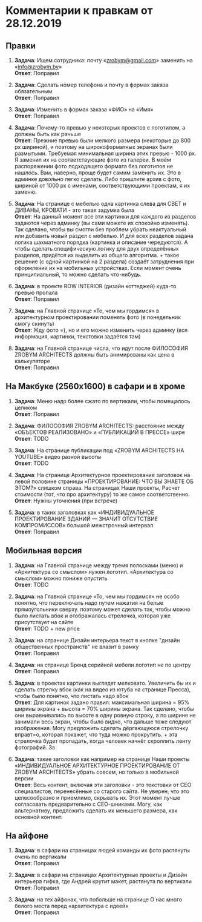# Комментарии к правкам от 28.12.2019

## Правки

1. **Задача**: Ищем сотрудника: почту «zrobym@gmail.com» заменить на «info@zrobym.by»  
   **Ответ**: Поправил

1. **Задача**: Сделать номер телефона и почту в формах заказа обязательным  
   **Ответ**: Поправил

1. **Задача**: Изменить в формах заказа «ФИО» на «Имя»  
   **Ответ**: Поправил

1. **Задача**: Почему-то превью у некоторых проектов с логотипом, а должны быть как раньше  
   **Ответ**: Прежние превью были мелкого размера (некоторые до 800 px шириной), и поэтому на широкоформатных экранах были размытыми. Требуемая минимальная ширина этих превью - 1000 px. Я заменил их на соответствующие фото из галереи. В моём распоряжении фото подходящего формата без логотипов не нашлось. Вам, наверно, проще будет самим заменить их. Это в админке довольно легко сделать. Либо пришлите архив с фото, шириной от 1000 px с именами, соответствующими проектам, я их заменю.

1. **Задача**: На странице с мебелью одна картинка слева для СВЕТ и ДИВАНЫ, КРОВАТИ - это такая задумка была  
   **Ответ**: На данный момент все эти картинки для каждого из разделов задаются через админку (вы сами можете их спокойно изменять). Так сделано, чтобы вы смогли без проблем убрать неактуальный или добавить новый раздел с мебелью. И для всех разделов задана логика шахматного порядка (картинка и описание чередуются). А чтобы сделать специфическую логику для двух определённых разделов, придётся их выделить из общего алгоритма. + такое решение (с одной картинкой на 2 раздела) создаёт затруднения при оформлении их на мобильных устройствах. Если момент очень принципиальный, то можно сделать что-нибудь.

1. **Задача**: в проекте ROW INTERIOR (дизайн коттеджей) куда-то превью пропала  
   **Ответ**: Поправил

1. **Задача**: на Главной странице «То, чем мы гордимся» в архитектурном проектировании поменять фото (в понедельник смогу скинуть)  
   **Ответ**: Жду фото =), но и его можно изменить через админку (вся информация, картинки, текстовки задаётся там)

1. **Задача**: на Главной странице числа, что идут после ФИЛОСОФИЯ ZROBYM ARCHITECTS должны быть анимированы как цена в калькуляторе  
   **Ответ**: Поправил

## На Макбуке (2560х1600) в сафари и в хроме

1. **Задача**: Меню надо более сжато по вертикали, чтобы помещалось целиком  
   **Ответ**: Поправил

1. **Задача**: ФИЛОСОФИЯ ZROBYM ARCHITECTS: расстояние между «ОБЪЕКТОВ РЕАЛИЗОВАНО» и «ПУБЛИКАЦИЙ В ПРЕССЕ» шире  
   **Ответ**: TODO

1. **Задача**: На странице публикации под «ZROBYM ARCHITECTS НА YOUTUBE» видео разной высоты  
   **Ответ**: TODO

1. **Задача**: На странице Архитектурное проектирование заголовок на левой половине страницы «ПРОЕКТИРОВАНИЕ: ЧТО ВЫ ЗНАЕТЕ ОБ ЭТОМ?» слишком справа. На страницах Наши проекты, Расчет стоимости (тот, что про архитектуру) то же самое соответственно.  
   **Ответ**: Нужны уточнения (при встрече)

1. **Задача**: в таких заголовках как «ИНДИВИДУАЛЬНОЕ ПРОЕКТИРОВАНИЕ ЗДАНИЙ — ЗНАЧИТ ОТСУТСТВИЕ КОМПРОМИССОВ» большой межстрочный интервал  
   **Ответ**: Поправил

## Мобильная версия

1. **Задача**: на Главной странице между тремя полосками (меню) и «Архитектура со смыслом» нужен логотип. «Архитектура со смыслом» можно пониже опустить  
   **Ответ**: TODO

1. **Задача**: на Главной странице «То, чем мы гордимся» не особо понятно, что переключать надо путем нажатия на белые прямоугольники сверху. поэтому может сделать так, чтобы можно было листать вбок и отображалась стрелочка, которая уже присутствует на сайте  
   **Ответ**: TODO + new price

1. **Задача**: на странице Дизайн интерьера текст в кнопке "дизайн общественных пространств" не влазит в рамку  
   **Ответ**: Поправил

1. **Задача**: на странице Бренд серийной мебели логотип не по центру  
   **Ответ**: Поправил

1. **Задача**: в проектах картинки выглядят мелковато. Увеличить бы их и сделать стрелку вбок (как на видео из ютуба на странице Пресса), чтобы было понятно, что листать надо вбок  
   **Ответ**: Для картинок задано правил: максимальная ширина = 95% ширины экрана + высота = 70% ширины экрана. Так сделано, чтобы они выравнивались по высоте в одну ровную строку, а по ширине не занимали весь экран, чтобы было видно, что дальше тоже следуют изображения. Могу предложить сделать дёргающуюся стрелочку вправт=о, которая покажет, что туда можно прокрутить. + эта стрелочка будет пропадать, когда человек начнёт скроллить ленту фотографий. За

1. **Задача**: такие заголовки как например на странице Наши проекты «ИНДИВИДУАЛЬНОЕ АРХИТЕКТУРНОЕ ПРОЕКТИРОВАНИЕ ОТ ZROBYM ARCHITECTS» убрать совсем, но только в мобильной версии  
   **Ответ**: Весь контент, включая эти заголовки - это текстовки от СЕО специалистов, перенесённые со старого сайта. Не уверен, что это целесообразно и приемлимо, скрывать их. Этот момент лучше согласовать предварительно с СЕО-шниками. Могу, как альтернативу, предложить сделать их меньшего размера, как основной контент.

## На айфоне

1. **Задача**: в сафари на страницах людей команды их фото растянуты очень по вертикали  
   **Ответ**: Поправил

1. **Задача**: в сафари на страницах Архитектурные проекты и Дизайн интерьера гифка, где Андрей крутит макет, растянута по вертикали  
   **Ответ**: Поправил

1. **Задача**: на тех айфонах, что побольше на странице О нас много белого места перед «архитектура с идеей»  
   **Ответ**: Поправил

